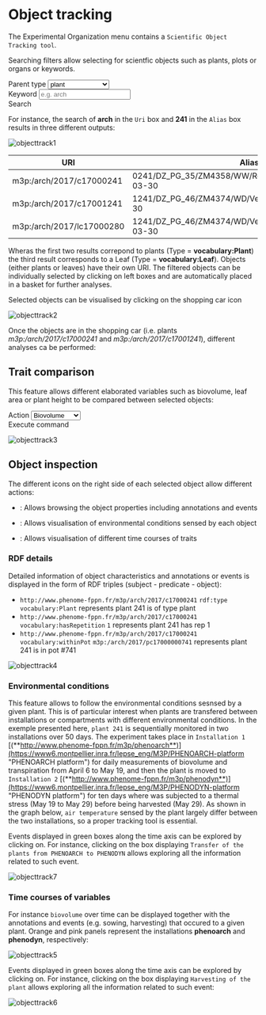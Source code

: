 # Object tracking

The Experimental Organization menu contains a `Scientific Object Tracking tool`.

Searching filters allow selecting for scientfic objects such as plants, plots or organs or keywords.

 <div class="form-group">
  <label for="sel1">Parent type</label>
  <select class="form-control" id="sel1">
    <option>plant</option>
    <option>plot</option>
    <option>leaf</option>
    <option>ear inflorescence</option>
  </select>
</div> 

  <div class="form-group">
  <label for="usr">Keyword</label>
  <input type="text" class="form-control" id="usr" placeholder="e.g. arch">
</div>
<span class="btn btn-primary">Search</span>

For instance, the search of **arch** in the `Uri` box and **241** in the `Alias` box results in three different outputs:

![objecttrack1](img/objecttrack1.png)

| URI                       | Alias                                                 | Genotype      | Type             |
|---------------------------|-------------------------------------------------------|---------------|------------------|
| m3p:/arch/2017/c17000241  | 0241/DZ_PG_35/ZM4358/WW/Rep_TS_1/05_01/ARCH2017-03-30 | m3p:/g/iPG164 | vocabulary:Plant |
| m3p:/arch/2017/c17001241  | 1241/DZ_PG_46/ZM4374/WD/Veg_3/21_41/ARCH2017-03-30    | m3p:/g/iPG195 | vocabulary:Plant |
| m3p:/arch/2017/lc17000280 | 1241/DZ_PG_46/ZM4374/WD/Veg_3/21_41/6/ARCH2017-03-30  | m3p:/g/iPG195 | vocabulary:Leaf  |

Wheras the first two results correpond to plants (Type = **vocabulary:Plant**) the third result corresponds to a Leaf (Type = **vocabulary:Leaf**). Objects (either plants or leaves) have their own URI. 
The filtered objects can be individually selected by clicking on left boxes and are automatically placed in a basket for further analyses.

Selected objects can be visualised by clicking on the shopping car icon <a href="#" class="btn btn-warning"><span class="glyphicon glyphicon-shopping-cart"></span></a>

![objecttrack2](img/objecttrack2.png)

Once the objects are in the shopping car (i.e. plants *m3p:/arch/2017/c17000241* and *m3p:/arch/2017/c17001241*), different analyses ca be performed:

## Trait comparison

This feature allows different elaborated variables such as biovolume, leaf area or plant height to be compared between selected objects:
 <div class="form-group">
  <label for="sel1">Action</label>
  <select class="form-control" id="sel1">
    <option>Biovolume</option>
    <option>Leaf Area</option>
    <option>Plant height</option>
    <option>Thermal time</option>
  </select>
</div>
<span class="btn btn-primary">Execute command</span>

![objecttrack3](img/objecttrack3.png)

## Object inspection

The different icons on the right side of each selected object allow different actions:

- <p><a href="#"> <span class="glyphicon glyphicon-eye-open"></span> </a>: Allows browsing the object properties including annotations and events</p>

- <p><a href="#"> <span class="glyphicon glyphicon-cloud"></span> </a>: Allows visualisation of environmental conditions sensed by each object  </p>

- <p><a href="#"> <span class="glyphicon glyphicon-stats"></span> </a>: Allows visualisation of different time courses of traits </p>

### RDF details

Detailed information of object characteristics and annotations or events is displayed in the form of RDF triples (subject - predicate - object):

- `http://www.phenome-fppn.fr/m3p/arch/2017/c17000241` `rdf:type` `vocabulary:Plant` represents plant 241 is of type plant
- `http://www.phenome-fppn.fr/m3p/arch/2017/c17000241`	`vocabulary:hasRepetition`	`1` represents plant 241 has rep 1
- `http://www.phenome-fppn.fr/m3p/arch/2017/c17000241`	`vocabulary:withinPot`	`m3p:/arch/2017/pc17000000741` represents plant 241 is in pot #741

![objecttrack4](img/objecttrack4.png)

### Environmental conditions

This feature allows to follow the environmental conditions sesnsed by a given plant. This is of particular interest when plants are transfered between installations or compartments with different environmental conditions. In the exemple presented here, `plant 241` is sequentially monitored in two installations over 50 days. The experiment takes place in `Installation 1` [(**http://www.phenome-fppn.fr/m3p/phenoarch**)](https://www6.montpellier.inra.fr/lepse_eng/M3P/PHENOARCH-platform "PHENOARCH platform") for daily measurements of biovolume and transpiration from April 6 to May 19, and then the plant is moved to `Installation 2` [(**http://www.phenome-fppn.fr/m3p/phenodyn**)](https://www6.montpellier.inra.fr/lepse_eng/M3P/PHENODYN-platform "PHENODYN platform") for ten days where was subjected to a thermal stress (May 19 to May 29) before being harvested (May 29). As shown in the graph below, `air temperature` sensed by the plant largely differ between the two installations, so a proper tracking tool is essential.

Events displayed in green boxes along the time axis can be explored by clicking on. For instance, clicking on the box displaying `Transfer of the plants from PHENOARCH to PHENODYN` allows exploring all the information related to such event.

![objecttrack7](img/objecttrack7.png)

### Time courses of variables

For instance `biovolume` over time can be displayed together with the annotations and events (e.g. sowing, harvesting) that occured to a given plant. Orange and pink panels represent the installations **phenoarch** and **phenodyn**, respectively:

![objecttrack5](img/objecttrack5.png)

Events displayed in green boxes along the time axis can be explored by clicking on. For instance, clicking on the box displaying `Harvesting of the plant` allows exploring all the information related to such event:

![objecttrack6](img/objecttrack6.png)